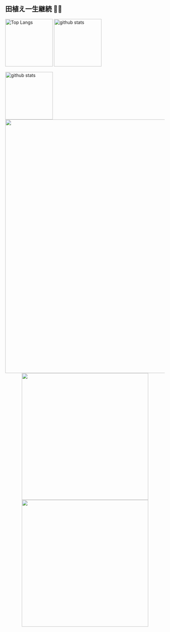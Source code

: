 ## 田植え一生継続 🌱👋

<p align="left"> 
  <img alt="Top Langs" height="150px" src="https://github-readme-stats.vercel.app/api/top-langs/?username=s1f102101615&layout=compact&show_icons=true&theme=" />
  <img alt="github stats" height="150px" src="https://github-readme-stats.vercel.app/api?username=s1f102101615&theme=show_icons=ture" />
  
</p>
<img alt="github stats" height="150px" src="https://github-profile-trophy.vercel.app/?username=s1f102101615&theme=Flat&column=7" />

<div align="center">
  <img src="http://github-profile-summary-cards.vercel.app/api/cards/profile-details?username=s1f102101615&theme=Flat" width="800">
</div>

<div align="center">
  <img src="http://github-profile-summary-cards.vercel.app/api/cards/stats?username=1f102101615&theme=Flat" width="400">
  <img src="http://github-profile-summary-cards.vercel.app/api/cards/productive-time?username=1f102101615&theme=Flat&utcOffset=8" width="400">
</div>
